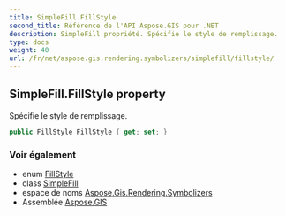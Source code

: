 ```yaml
---
title: SimpleFill.FillStyle
second_title: Référence de l'API Aspose.GIS pour .NET
description: SimpleFill propriété. Spécifie le style de remplissage.
type: docs
weight: 40
url: /fr/net/aspose.gis.rendering.symbolizers/simplefill/fillstyle/
---
```

## SimpleFill.FillStyle property

Spécifie le style de remplissage.

```csharp
public FillStyle FillStyle { get; set; }
```

### Voir également

* enum [FillStyle](../../../aspose.gis.rendering/fillstyle/)
* class [SimpleFill](../)
* espace de noms [Aspose.Gis.Rendering.Symbolizers](../../simplefill/)
* Assemblée [Aspose.GIS](../../../)


